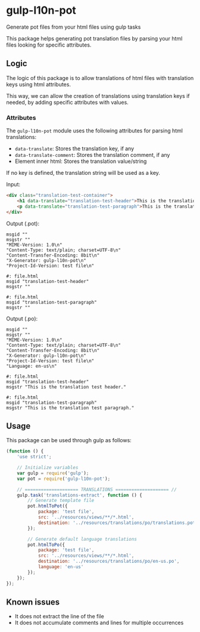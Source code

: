 # gulp-l10n-pot

Generate pot files from your html files using gulp tasks

This package helps generating pot translation files by parsing your html files looking for specific attributes.

## Logic

The logic of this package is to allow translations of html files with translation keys using html attributes.

This way, we can allow the creation of translations using translation keys if needed, by adding specific attributes with values.

### Attributes

The `gulp-l10n-pot` module uses the following attributes for parsing html translations:
* `data-translate`: Stores the translation key, if any
* `data-translate-comment`: Stores the translation comment, if any
* Element inner html: Stores the translation value/string

If no key is defined, the translation string will be used as a key.

Input:
```html
<div class="translation-test-container">
    <h1 data-translate="translation-test-header">This is the translation test header.</div>
    <p data-translate="translation-test-paragraph">This is the translation test paragraph.</div>
</div>
```

Output (.pot):
```text
msgid ""
msgstr ""
"MIME-Version: 1.0\n"
"Content-Type: text/plain; charset=UTF-8\n"
"Content-Transfer-Encoding: 8bit\n"
"X-Generator: gulp-l10n-pot\n"
"Project-Id-Version: test file\n"

#: file.html
msgid "translation-test-header"
msgstr ""

#: file.html
msgid "translation-test-paragraph"
msgstr ""
```

Output (.po):
```text
msgid ""
msgstr ""
"MIME-Version: 1.0\n"
"Content-Type: text/plain; charset=UTF-8\n"
"Content-Transfer-Encoding: 8bit\n"
"X-Generator: gulp-l10n-pot\n"
"Project-Id-Version: test file\n"
"Language: en-us\n"

#: file.html
msgid "translation-test-header"
msgstr "This is the translation test header."

#: file.html
msgid "translation-test-paragraph"
msgstr "This is the translation test paragraph."
```

## Usage

This package can be used through gulp as follows:

```javascript
(function () {
    'use strict';

    // Initialize variables
    var gulp = require('gulp');
    var pot = require('gulp-l10n-pot');

    // ==================== TRANSLATIONS ==================== //
    gulp.task('translations-extract', function () {
        // Generate template file
        pot.htmlToPot({
            package: 'test file',
            src: '../resources/views/**/*.html',
            destination: '../resources/translations/po/translations.pot'
        });

        // Generate default language translations
        pot.htmlToPo({
            package: 'test file',
            src: '../resources/views/**/*.html',
            destination: '../resources/translations/po/en-us.po',
            language: 'en-us'
        });
    });
});
```

## Known issues

* It does not extract the line of the file
* It does not accumulate comments and lines for multiple occurrences
